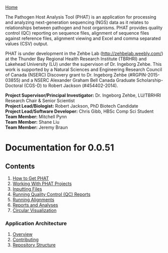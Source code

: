 [Home](https://chgibb.github.io/PHATDocs/)

The Pathogen Host Analysis Tool (PHAT) is an application for processing and analyzing next-generation sequencing (NGS) data as it relates to relationships between pathogen and host organisms. PHAT provides quality control (QC) reporting on sequence files, alignment of sequence files against reference files, alignment viewing and Excel and comma separated values (CSV) output.

PHAT is under development in the Zehbe Lab (http://zehbelab.weebly.com/) at the Thunder Bay Regional Health Research Institute (TBRHRI) and Lakehead University (LU) under the supervison of Dr. Ingeborg Zehbe. This work is supported by a Natural Sciences and Engineering Research Council of Canada (NSERC) Discovery grant to Dr. Ingeborg Zehbe (#RGPIN-2015-03855) and a NSERC Alexander Graham Bell Canada Graduate Scholarship-Doctoral (CGS-D) to Robert Jackson (#454402-2014).

**Project Supervisor/Principal Investigator:** Dr. Ingeborg Zehbe, LU/TBRHRI Research Chair & Senior Scientist    
**Project Lead/Biologist:** Robert Jackson, PhD Biotech Candidate    
**Project Lead/Software Developer:** Chris Gibb, HBSc Comp Sci Student  
**Team Member:** Mitchell Pynn  
**Team Member:** Shane Liu  
**Team Member:** Jeremy Braun  


# Documentation for 0.0.51
## Contents
1. [How to Get PHAT](https://chgibb.github.io/PHATDocs/docs/releases/0.0.51/howToGetPHAT)
2. [Working With PHAT Projects](https://chgibb.github.io/PHATDocs/docs/releases/0.0.51/projects)
3. [Inputting Files](https://chgibb.github.io/PHATDocs/docs/releases/0.0.51/inputtingFiles)
4. [Running Quality Control (QC) Reports](https://chgibb.github.io/PHATDocs/docs/releases/0.0.51/QCReports)
5. [Running Alignments](https://chgibb.github.io/PHATDocs/docs/releases/0.0.51/runningAlignments)
6. [Reports and Analyses](https://chgibb.github.io/PHATDocs/docs/releases/0.0.51/reportsAndAnalyses)
7. [Circular Visualization](https://chgibb.github.io/PHATDocs/docs/releases/0.0.51/circularVisualization)

### Application Architecture
1. [Overview](https://chgibb.github.io/PHATDocs/docs/releases/0.0.51/archOverview)
2. [Contributing](https://chgibb.github.io/PHATDocs/docs/releases/0.0.51/contributingGuide)
3. [Repository Structure](https://chgibb.github.io/PHATDocs/docs/releases/0.0.51/repoStructure)